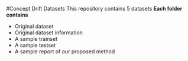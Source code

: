 #Concept Drift Datasets
This repository contains 5 datasets
**Each folder contains**
- Original dataset
- Original dataset information
- A sample trainset
- A sample testset
- A sample report of our proposed method

